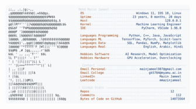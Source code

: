 <picture>
  <source srcset="https://raw.githubusercontent.com/mmazinjameel/mmazinjameel/main/dark_mode.svg?v=1754137189" media="(prefers-color-scheme: dark)">
  <img src="https://raw.githubusercontent.com/mmazinjameel/mmazinjameel/main/light_mode.svg?v=1754137189">
</picture>
